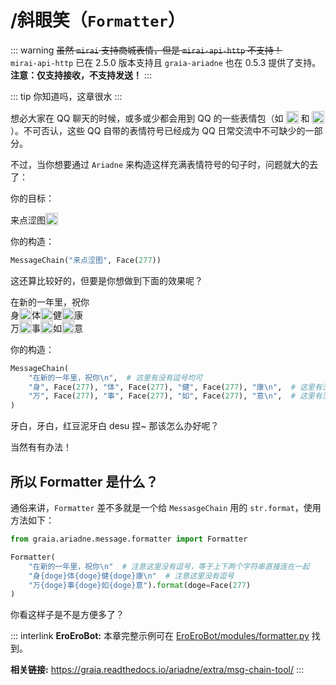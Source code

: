 # /斜眼笑（`Formatter`）

::: warning
~~虽然 `mirai` 支持商城表情，但是 `mirai-api-http` 不支持！~~  
`mirai-api-http` 已在 2.5.0 版本支持且 `graia-ariadne` 也在 0.5.3 提供了支持。  
**注意：仅支持接收，不支持发送！**
:::

::: tip
你知道吗，这章很水
:::

想必大家在 QQ 聊天的时候，或多或少都会用到 QQ 的一些表情包（如
<img
    src="/images/guide/huaji.webp"
    height=20
    style="vertical-align:text-bottom"
    class="no-zoom"
/>
和
<img
    src="/images/guide/wangwang.webp"
    height=20
    style="vertical-align:text-bottom"
    class="no-zoom"
/>
）。不可否认，这些 QQ 自带的表情符号已经成为 QQ 日常交流中不可缺少的一部分。

不过，当你想要通过 `Ariadne` 来构造这样充满表情符号的句子时，问题就大的去了：

你的目标：

<ChatWindow>
  <ChatMsg name="EroEroBot" avatar="/avatar/ero.webp">来点涩图<img
    src="/images/guide/wangwang.webp"
    height=20
    style="vertical-align: text-bottom"
    class="no-zoom"
  /></ChatMsg>
</ChatWindow>

你的构造：

```python
MessageChain("来点涩图", Face(277))
```

这还算比较好的，但要是你想做到下面的效果呢？

<ChatWindow>
  <ChatMsg name="EroEroBot" avatar="/avatar/ero.webp">
    在新的一年里，祝你<br>
    身<img src="/images/guide/wangwang.webp" height=20 style="vertical-align: text-bottom" class="no-zoom" />体<img src="/images/guide/wangwang.webp" height=20 style="vertical-align: text-bottom" class="no-zoom" />健<img src="/images/guide/wangwang.webp" height=20 style="vertical-align: text-bottom" class="no-zoom" />康<br>
    万<img src="/images/guide/wangwang.webp" height=20 style="vertical-align: text-bottom" class="no-zoom" />事<img src="/images/guide/wangwang.webp" height=20 style="vertical-align: text-bottom" class="no-zoom" />如<img src="/images/guide/wangwang.webp" height=20 style="vertical-align: text-bottom" class="no-zoom" />意
  </ChatMsg>
</ChatWindow>

你的构造：

```python
MessageChain(
    "在新的一年里，祝你\n",  # 这里有没有逗号均可
    "身", Face(277), "体", Face(277), "健", Face(277), "康\n",  # 这里有没有逗号均可
    "万", Face(277), "事", Face(277), "如", Face(277), "意\n",  # 这里有没有逗号均可
)
```

牙白，牙白，红豆泥牙白 desu 捏~ 那该怎么办好呢？

当然有有办法！

<h2>所以 Formatter 是什么？</h2>

通俗来讲，`Formatter` 差不多就是一个给 `MessasgeChain` 用的 `str.format`，使用方法如下：

```python
from graia.ariadne.message.formatter import Formatter

Formatter(
    "在新的一年里，祝你\n"  # 注意这里没有逗号，等于上下两个字符串直接连在一起
    "身{doge}体{doge}健{doge}康\n"  # 注意这里没有逗号
    "万{doge}事{doge}如{doge}意").format(doge=Face(277)
)
```

你看这样子是不是方便多了？

::: interlink
**EroEroBot:** 本章完整示例可在 [EroEroBot/modules/formatter.py](https://github.com/GraiaCommunity/EroEroBot/blob/master/modules/formatter.py) 找到。

**相关链接:** <https://graia.readthedocs.io/ariadne/extra/msg-chain-tool/>
:::
